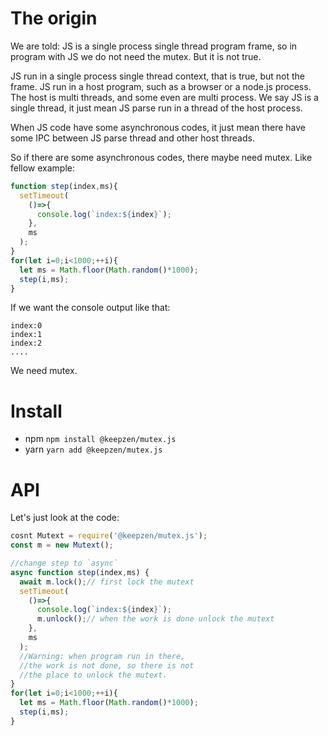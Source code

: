 # The origin
We are told: JS is a single process single thread program frame, so in program
with JS we do not need the mutex. But it is not true.

JS run in a single process single thread context, that is true, but not the
frame. JS run in a host program, such as a browser or a node.js process.
The host is multi threads, and some even are multi process.
We say JS is a single thread, it just mean JS parse run in a thread of the
host process.

When JS code have some asynchronous codes, it just mean there have some IPC
between JS parse thread and other host threads.

So if there are some asynchronous codes, there maybe need mutex. Like fellow
example:

```js
function step(index,ms){
  setTimeout(
    ()=>{
      console.log(`index:${index}`);
    },
    ms
  );
}
for(let i=0;i<1000;++i){
  let ms = Math.floor(Math.random()*1000);
  step(i,ms);
}
```
If we want the console output like that:

```
index:0
index:1
index:2
....
```
We need mutex.
# Install
+ npm `npm install @keepzen/mutex.js`
+ yarn `yarn add @keepzen/mutex.js`

# API
Let's just look at the code:

```js
cosnt Mutext = require('@keepzen/mutex.js');
const m = new Mutext();

//change step to `async`
async function step(index,ms) {
  await m.lock();// first lock the mutext
  setTimeout(
    ()=>{
      console.log(`index:${index}`);
      m.unlock();// when the work is done unlock the mutext
    },
    ms
  );
  //Warning: when program run in there,
  //the work is not done, so there is not
  //the place to unlock the mutext.
}
for(let i=0;i<1000;++i){
  let ms = Math.floor(Math.random()*1000);
  step(i,ms);
}
```

